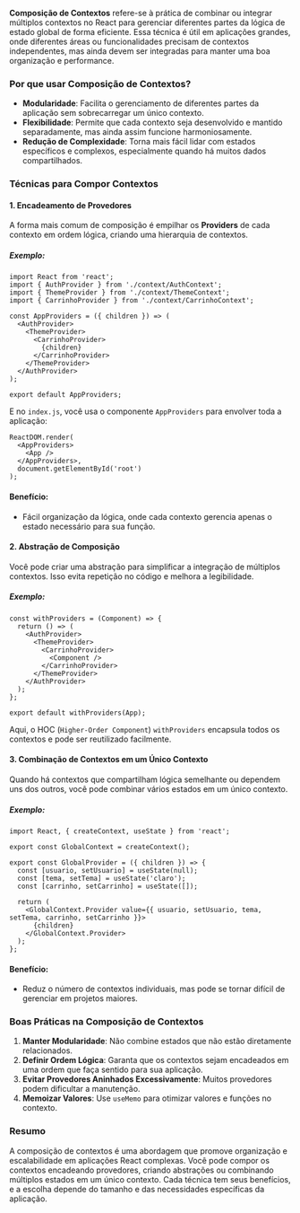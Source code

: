 
**Composição de Contextos** refere-se à prática de combinar ou integrar múltiplos contextos no React para gerenciar diferentes partes da lógica de estado global de forma eficiente. Essa técnica é útil em aplicações grandes, onde diferentes áreas ou funcionalidades precisam de contextos independentes, mas ainda devem ser integradas para manter uma boa organização e performance.

### **Por que usar Composição de Contextos?**

- **Modularidade**: Facilita o gerenciamento de diferentes partes da aplicação sem sobrecarregar um único contexto.
- **Flexibilidade**: Permite que cada contexto seja desenvolvido e mantido separadamente, mas ainda assim funcione harmoniosamente.
- **Redução de Complexidade**: Torna mais fácil lidar com estados específicos e complexos, especialmente quando há muitos dados compartilhados.

### **Técnicas para Compor Contextos**

#### 1. **Encadeamento de Provedores**

A forma mais comum de composição é empilhar os **Providers** de cada contexto em ordem lógica, criando uma hierarquia de contextos.

##### Exemplo:

```
import React from 'react';
import { AuthProvider } from './context/AuthContext';
import { ThemeProvider } from './context/ThemeContext';
import { CarrinhoProvider } from './context/CarrinhoContext';

const AppProviders = ({ children }) => (
  <AuthProvider>
    <ThemeProvider>
      <CarrinhoProvider>
        {children}
      </CarrinhoProvider>
    </ThemeProvider>
  </AuthProvider>
);

export default AppProviders;
```

E no `index.js`, você usa o componente `AppProviders` para envolver toda a aplicação:

```
ReactDOM.render(
  <AppProviders>
    <App />
  </AppProviders>,
  document.getElementById('root')
);
```

#### Benefício:

- Fácil organização da lógica, onde cada contexto gerencia apenas o estado necessário para sua função.

#### 2. **Abstração de Composição**

Você pode criar uma abstração para simplificar a integração de múltiplos contextos. Isso evita repetição no código e melhora a legibilidade.

##### Exemplo:

```
const withProviders = (Component) => {
  return () => (
    <AuthProvider>
      <ThemeProvider>
        <CarrinhoProvider>
          <Component />
        </CarrinhoProvider>
      </ThemeProvider>
    </AuthProvider>
  );
};

export default withProviders(App);
```

Aqui, o HOC (`Higher-Order Component`) `withProviders` encapsula todos os contextos e pode ser reutilizado facilmente.

#### 3. **Combinação de Contextos em um Único Contexto**

Quando há contextos que compartilham lógica semelhante ou dependem uns dos outros, você pode combinar vários estados em um único contexto.

##### Exemplo:

```
import React, { createContext, useState } from 'react';

export const GlobalContext = createContext();

export const GlobalProvider = ({ children }) => {
  const [usuario, setUsuario] = useState(null);
  const [tema, setTema] = useState('claro');
  const [carrinho, setCarrinho] = useState([]);

  return (
    <GlobalContext.Provider value={{ usuario, setUsuario, tema, setTema, carrinho, setCarrinho }}>
      {children}
    </GlobalContext.Provider>
  );
};
```

#### Benefício:

- Reduz o número de contextos individuais, mas pode se tornar difícil de gerenciar em projetos maiores.

### **Boas Práticas na Composição de Contextos**

1. **Manter Modularidade**: Não combine estados que não estão diretamente relacionados.
2. **Definir Ordem Lógica**: Garanta que os contextos sejam encadeados em uma ordem que faça sentido para sua aplicação.
3. **Evitar Provedores Aninhados Excessivamente**: Muitos provedores podem dificultar a manutenção.
4. **Memoizar Valores**: Use `useMemo` para otimizar valores e funções no contexto.

### **Resumo**

A composição de contextos é uma abordagem que promove organização e escalabilidade em aplicações React complexas. Você pode compor os contextos encadeando provedores, criando abstrações ou combinando múltiplos estados em um único contexto. Cada técnica tem seus benefícios, e a escolha depende do tamanho e das necessidades específicas da aplicação.

